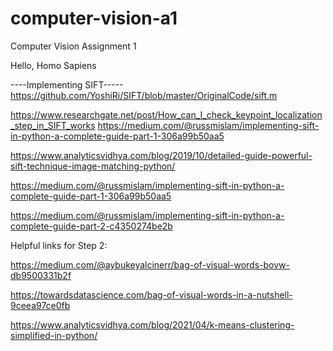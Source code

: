 # computer-vision-a1
Computer Vision Assignment 1

Hello, Homo Sapiens

----Implementing SIFT-----
https://github.com/YoshiRi/SIFT/blob/master/OriginalCode/sift.m


https://www.researchgate.net/post/How_can_I_check_keypoint_localization_step_in_SIFT_works
https://medium.com/@russmislam/implementing-sift-in-python-a-complete-guide-part-1-306a99b50aa5


https://www.analyticsvidhya.com/blog/2019/10/detailed-guide-powerful-sift-technique-image-matching-python/

https://medium.com/@russmislam/implementing-sift-in-python-a-complete-guide-part-1-306a99b50aa5


https://medium.com/@russmislam/implementing-sift-in-python-a-complete-guide-part-2-c4350274be2b

Helpful links for Step 2:

https://medium.com/@aybukeyalcinerr/bag-of-visual-words-bovw-db9500331b2f

https://towardsdatascience.com/bag-of-visual-words-in-a-nutshell-9ceea97ce0fb

https://www.analyticsvidhya.com/blog/2021/04/k-means-clustering-simplified-in-python/
